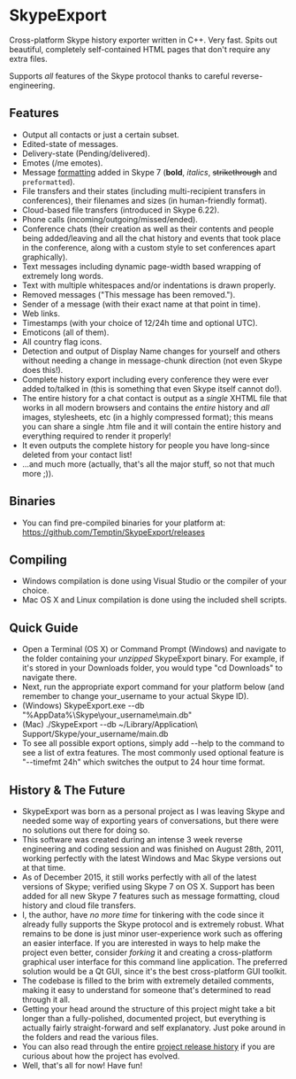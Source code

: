 # SkypeExport

Cross-platform Skype history exporter written in C++. Very fast. Spits out beautiful, completely self-contained HTML pages that don't require any extra files.

Supports _all_ features of the Skype protocol thanks to careful reverse-engineering.

## Features

* Output all contacts or just a certain subset.
* Edited-state of messages.
* Delivery-state (Pending/delivered).
* Emotes (/me emotes).
* Message [formatting](http://blogs.skype.com/2014/10/16/instant-message-formatting-with-skype-for-mac-7-0/) added in Skype 7 (**bold**, _italics_, ~~strikethrough~~ and `preformatted`).
* File transfers and their states (including multi-recipient transfers in conferences), their filenames and sizes (in human-friendly format).
* Cloud-based file transfers (introduced in Skype 6.22).
* Phone calls (incoming/outgoing/missed/ended).
* Conference chats (their creation as well as their contents and people being added/leaving and all the chat history and events that took place in the conference, along with a custom style to set conferences apart graphically).
* Text messages including dynamic page-width based wrapping of extremely long words.
* Text with multiple whitespaces and/or indentations is drawn properly.
* Removed messages ("This message has been removed.").
* Sender of a message (with their exact name at that point in time).
* Web links.
* Timestamps (with your choice of 12/24h time and optional UTC).
* Emoticons (all of them).
* All country flag icons.
* Detection and output of Display Name changes for yourself and others without needing a change in message-chunk direction (not even Skype does this!).
* Complete history export including every conference they were ever added to/talked in (this is something that even Skype itself cannot do!).
* The entire history for a chat contact is output as a *single* XHTML file that works in all modern browsers and contains the *entire* history and *all* images, stylesheets, etc (in a highly compressed format); this means you can share a single .htm file and it will contain the entire history and everything required to render it properly!
* It even outputs the complete history for people you have long-since deleted from your contact list!
* ...and much more (actually, that's all the major stuff, so not that much more ;)).

## Binaries

* You can find pre-compiled binaries for your platform at: https://github.com/Temptin/SkypeExport/releases

## Compiling

* Windows compilation is done using Visual Studio or the compiler of your choice.
* Mac OS X and Linux compilation is done using the included shell scripts.

## Quick Guide

* Open a Terminal (OS X) or Command Prompt (Windows) and navigate to the folder containing your _unzipped_ SkypeExport binary. For example, if it's stored in your Downloads folder, you would type "cd Downloads" to navigate there.
* Next, run the appropriate export command for your platform below (and remember to change your_username to your actual Skype ID).
* (Windows) SkypeExport.exe --db "%AppData%\Skype\your_username\main.db"
* (Mac) ./SkypeExport --db ~/Library/Application\ Support/Skype/your_username/main.db
* To see all possible export options, simply add --help to the command to see a list of extra features. The most commonly used optional feature is "--timefmt 24h" which switches the output to 24 hour time format.

## History & The Future

* SkypeExport was born as a personal project as I was leaving Skype and needed some way of exporting years of conversations, but there were no solutions out there for doing so.
* This software was created during an intense 3 week reverse engineering and coding session and was finished on August 28th, 2011, working perfectly with the latest Windows and Mac Skype versions out at that time.
* As of December 2015, it still works perfectly with all of the latest versions of Skype; verified using Skype 7 on OS X. Support has been added for all new Skype 7 features such as message formatting, cloud history and cloud file transfers.
* I, the author, have *no more time* for tinkering with the code since it already fully supports the Skype protocol and is extremely robust. What remains to be done is just minor user-experience work such as offering an easier interface. If you are interested in ways to help make the project even better, consider *forking* it and creating a cross-platform graphical user interface for this command line application. The preferred solution would be a Qt GUI, since it's the best cross-platform GUI toolkit.
* The codebase is filled to the brim with extremely detailed comments, making it easy to understand for someone that's determined to read through it all.
* Getting your head around the structure of this project might take a bit longer than a fully-polished, documented project, but everything is actually fairly straight-forward and self explanatory. Just poke around in the folders and read the various files.
* You can also read through the entire [project release history](https://github.com/Temptin/SkypeExport/blob/master/CHANGES.md) if you are curious about how the project has evolved.
* Well, that's all for now! Have fun!
